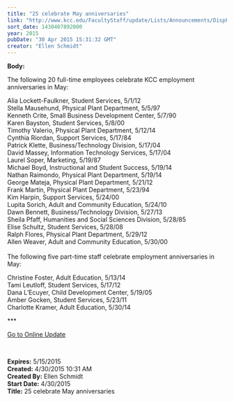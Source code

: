 ```yaml
---
title: "25 celebrate May anniversaries"
link: "http://www.kcc.edu/FacultyStaff/update/Lists/Announcements/DispForm.aspx?ID=1910"
sort_date: 1430407892000
year: 2015
pubDate: "30 Apr 2015 15:31:32 GMT"
creator: "Ellen Schmidt"
---
```


<div><b>Body:</b> <div class="ExternalClass5B61AAF361AF4C31B059C65DBE27424F"><p>​The following 20 full-time employees celebrate KCC employment anniversaries in May:</p>
<p>Alia Lockett-Faulkner, Student Services, 5/1/12<br />Stella Mausehund, Physical Plant Department, 5/5/97<br />Kenneth Crite, Small Business Development Center, 5/7/90<br />Karen Bayston, Student Services, 5/8/00<br />Timothy Valerio, Physical Plant Department, 5/12/14<br />Cynthia Riordan, Support Services, 5/17/84<br />Patrick Klette, Business/Technology Division, 5/17/04<br />David Massey, Information Technology Services, 5/17/04<br />Laurel Soper, Marketing, 5/19/87<br />Michael Boyd, Instructional and Student Success, 5/19/14<br />Nathan Raimondo, Physical Plant Department, 5/19/14<br />George Mateja, Physical Plant Department, 5/21/12<br />Frank Martin, Physical Plant Department, 5/23/94<br />Kim Harpin, Support Services, 5/24/00<br />Lupita Sorich, Adult and Community Education, 5/24/10<br />Dawn Bennett, Business/Technology Division, 5/27/13<br />Sheila Pfaff, Humanities and Social Sciences Division, 5/28/85<br />Elise Schultz, Student Services, 5/28/08<br />Ralph Flores, Physical Plant Department, 5/29/12<br />Allen Weaver, Adult and Community Education, 5/30/00<br /><br />The following five part-time staff celebrate employment anniversaries in May:  </p>
<p>Christine Foster, Adult Education, 5/13/14<br />Tami Leutloff, Student Services, 5/17/12<br />Dana L’Ecuyer, Child Development Center, 5/19/05<br />Amber Gocken, Student Services, 5/23/11<br />Charlotte Kramer, Adult Education, 5/30/14<br /></p>
<p>***</p>
<p><a href="/update">Go to Online Update</a></p>
<p> </p></div></div>
<div><b>Expires:</b> 5/15/2015</div>
<div><b>Created:</b> 4/30/2015 10:31 AM</div>
<div><b>Created By:</b> Ellen Schmidt</div>
<div><b>Start Date:</b> 4/30/2015</div>
<div><b>Title:</b> 25 celebrate May anniversaries</div>

